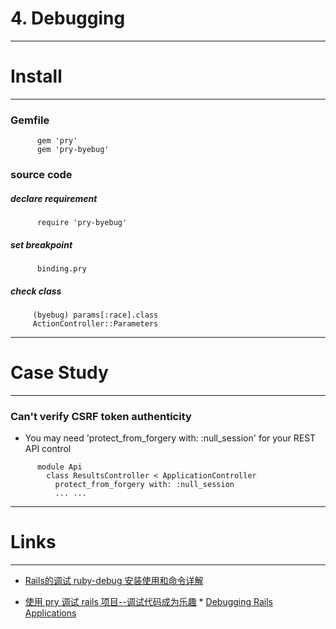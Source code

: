 # 4. Debugging


---
# Install


---


### Gemfile
```
      gem 'pry'
      gem 'pry-byebug'
```

### source code

##### declare requirement

```
      require 'pry-byebug'
```


##### set breakpoint

```
      binding.pry
```


##### check class

```
     (byebug) params[:race].class
     ActionController::Parameters
```



---
# Case Study
___

###  Can't verify CSRF token authenticity 
* You may need 'protect_from_forgery with: :null_session' for your REST API control

```
      module Api
        class ResultsController < ApplicationController
          protect_from_forgery with: :null_session
          ... ...
```


---
# Links

___

* [Rails的调试 ruby-debug 安装使用和命令详解](http://hlee.iteye.com/blog/361405)

* [使用 pry 调试 rails 项目--调试代码成为乐趣](https://ruby-china.org/topics/22376) * [Debugging Rails Applications](http://guides.rubyonrails.org/debugging_rails_applications.html)